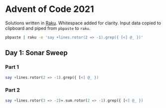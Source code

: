 # Advent of Code 2021

Solutions written in [Raku](https://www.raku.org/). Whitespace added for clarity. Input data copied to clipboard and piped from `pbpaste` to `raku`.
```bash
pbpaste | raku -e 'say +lines.rotor(2 => -1).grep({ [<] @_ })'
```

## Day 1: Sonar Sweep
### Part 1
```raku
say +lines.rotor(2 => -1).grep({ [<] @_ })
```

### Part 2
```raku
say +lines.rotor(3 => -2)».sum.rotor(2 => -1).grep({ [<] @_ })
```

